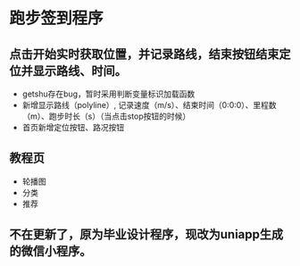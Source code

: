 
# 跑步签到程序
## 点击开始实时获取位置，并记录路线，结束按钮结束定位并显示路线、时间。
  + getshu存在bug，暂时采用判断变量标识加载函数
  + 新增显示路线（polyline）, 记录速度（m/s）、结束时间（0:0:0）、里程数（m）、跑步时长（s）（当点击stop按钮的时候）
  + 首页新增定位按钮、路况按钮
## 教程页
  + 轮播图
  + 分类
  + 推荐
## 不在更新了，原为毕业设计程序，现改为uniapp生成的微信小程序。
